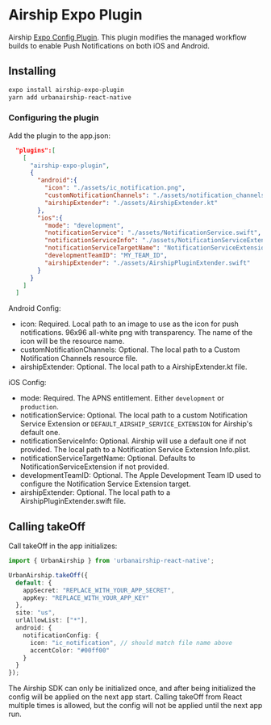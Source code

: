 # Airship Expo Plugin

Airship [Expo Config Plugin](https://docs.expo.dev/guides/config-plugins/). This plugin modifies the managed workflow builds to enable Push Notifications on both iOS and Android.

## Installing

```sh
expo install airship-expo-plugin
yarn add urbanairship-react-native
```

### Configuring the plugin

Add the plugin to the app.json:

```json
  "plugins":[
    [
      "airship-expo-plugin",
      {
        "android":{
          "icon": "./assets/ic_notification.png",
          "customNotificationChannels": "./assets/notification_channels.xml",
          "airshipExtender": "./assets/AirshipExtender.kt"
        },
        "ios":{
          "mode": "development",
          "notificationService": "./assets/NotificationService.swift",
          "notificationServiceInfo": "./assets/NotificationServiceExtension-Info.plist",
          "notificationServiceTargetName": "NotificationServiceExtension",
          "developmentTeamID": "MY_TEAM_ID",
          "airshipExtender": "./assets/AirshipPluginExtender.swift"
        }
      }
    ]
  ]
```

Android Config:
- icon: Required. Local path to an image to use as the icon for push notifications. 96x96 all-white png with transparency. The name of the icon will be the resource name.
- customNotificationChannels: Optional. The local path to a Custom Notification Channels resource file.
- airshipExtender: Optional. The local path to a AirshipExtender.kt file.

iOS Config:
- mode: Required. The APNS entitlement. Either `development` or `production`.
- notificationService: Optional. The local path to a custom Notification Service Extension or `DEFAULT_AIRSHIP_SERVICE_EXTENSION` for Airship's default one.
- notificationServiceInfo: Optional. Airship will use a default one if not provided. The local path to a Notification Service Extension Info.plist.
- notificationServiceTargetName: Optional. Defaults to NotificationServiceExtension if not provided.
- developmentTeamID: Optional. The Apple Development Team ID used to configure the Notification Service Extension target.
- airshipExtender: Optional. The local path to a AirshipPluginExtender.swift file.

## Calling takeOff

Call takeOff in the app initializes:

```ts
import { UrbanAirship } from 'urbanairship-react-native';

UrbanAirship.takeOff({
  default: {
    appSecret: "REPLACE_WITH_YOUR_APP_SECRET",
    appKey: "REPLACE_WITH_YOUR_APP_KEY"
  },
  site: "us",
  urlAllowList: ["*"],
  android: {
    notificationConfig: {
      icon: "ic_notification", // should match file name above
      accentColor: "#00ff00"
    }
  }
});
```

The Airship SDK can only be initialized once, and after being initialized the config will be applied
on the next app start. Calling takeOff from React multiple times is allowed, but the config will not
be applied until the next app run.
